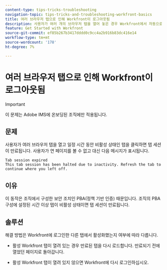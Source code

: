 ```yaml
---
content-type: tips-tricks-troubleshooting
navigation-topic: tips-tricks-and-troubleshooting-workfront-basics
title: 여러 브라우저 탭으로 인해 Workfront이 로그아웃됨
description: 사용자가 여러 개의 브라우저 탭을 열어 놓은 경우 Workfront에서 자동으로 로그아웃될 수 있습니다.
feature: Get Started with Workfront
source-git-commit: ef85b267b3417dddd0c9cc4a2b916b83dc416e14
workflow-type: tm+mt
source-wordcount: '178'
ht-degree: 7%

---
```


# 여러 브라우저 탭으로 인해 Workfront이 로그아웃됨

>[!IMPORTANT]
>
>이 문제는 Adobe IMS에 온보딩된 조직에만 적용됩니다.

## 문제

사용자가 여러 브라우저 탭을 열고 일정 시간 동안 비활성 상태인 탭을 클릭하면 탭 세션이 만료됩니다. 사용자가 연 페이지를 볼 수 없고 대신 다음 메시지가 표시됩니다.

```
Tab session expired
This tab session has been halted due to inactivity. Refresh the tab to continue where you left off.
```

## 이유

이 동작은 조직에서 구성한 보안 조치인 PBA(정책 기반 인증) 때문입니다. 조직의 PBA 구성에 설정된 시간 이상 탭이 비활성 상태이면 탭 세션이 만료됩니다.

## 솔루션

해결 방법은 Workfront에 로그인한 다른 탭에서 활성화했는지 여부에 따라 다릅니다.

* 활성 Workfront 탭이 열려 있는 경우 만료된 탭을 다시 로드합니다. 만료되기 전에 열었던 페이지로 돌아갑니다.

* 활성 Workfront 탭이 열려 있지 않으면 Workfront에 다시 로그인하십시오.